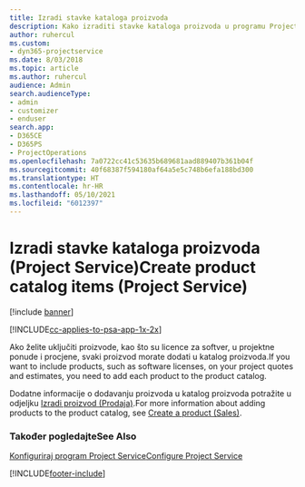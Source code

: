 ```yaml
---
title: Izradi stavke kataloga proizvoda
description: Kako izraditi stavke kataloga proizvoda u programu Project Service
author: ruhercul
ms.custom:
- dyn365-projectservice
ms.date: 8/03/2018
ms.topic: article
ms.author: ruhercul
audience: Admin
search.audienceType:
- admin
- customizer
- enduser
search.app:
- D365CE
- D365PS
- ProjectOperations
ms.openlocfilehash: 7a0722cc41c53635b689681aad889407b361b04f
ms.sourcegitcommit: 40f68387f594180af64a5e5c748b6efa188bd300
ms.translationtype: HT
ms.contentlocale: hr-HR
ms.lasthandoff: 05/10/2021
ms.locfileid: "6012397"
---
```

# <a name="create-product-catalog-items-project-service"></a><span data-ttu-id="6c951-103">Izradi stavke kataloga proizvoda (Project Service)</span><span class="sxs-lookup"><span data-stu-id="6c951-103">Create product catalog items (Project Service)</span></span>

[!include [banner](../includes/psa-now-project-operations.md)]

[!INCLUDE[cc-applies-to-psa-app-1x-2x](../includes/cc-applies-to-psa-app-1x-2x.md)]

<span data-ttu-id="6c951-104">Ako želite uključiti proizvode, kao što su licence za softver, u projektne ponude i procjene, svaki proizvod morate dodati u katalog proizvoda.</span><span class="sxs-lookup"><span data-stu-id="6c951-104">If you want to include products, such as software licenses, on your project quotes and estimates, you need to add each product to the product catalog.</span></span>  
  
 <span data-ttu-id="6c951-105">Dodatne informacije o dodavanju proizvoda u katalog proizvoda potražite u odjeljku [Izradi proizvod (Prodaja)](/dynamics365/sales-enterprise/create-product-sales).</span><span class="sxs-lookup"><span data-stu-id="6c951-105">For more information about adding products to the product catalog, see [Create a product (Sales)](/dynamics365/sales-enterprise/create-product-sales).</span></span>  
  
### <a name="see-also"></a><span data-ttu-id="6c951-106">Također pogledajte</span><span class="sxs-lookup"><span data-stu-id="6c951-106">See Also</span></span>  
 [<span data-ttu-id="6c951-107">Konfiguriraj program Project Service</span><span class="sxs-lookup"><span data-stu-id="6c951-107">Configure Project Service</span></span>](../psa/configure.md)


[!INCLUDE[footer-include](../includes/footer-banner.md)]